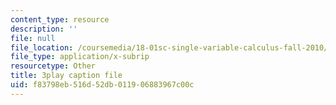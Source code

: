 ```yaml
---
content_type: resource
description: ''
file: null
file_location: /coursemedia/18-01sc-single-variable-calculus-fall-2010/f83798eb516d52db011906883967c00c_Bv9kVDcj7yo.srt
file_type: application/x-subrip
resourcetype: Other
title: 3play caption file
uid: f83798eb-516d-52db-0119-06883967c00c
---
```


